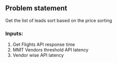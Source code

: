 ## Problem statement

Get the list of leads sort based on the price sorting

### Inputs:

1. Get Flights API response time
2. MMT Vendors threshold API latency
3. Vendor wise API latency
